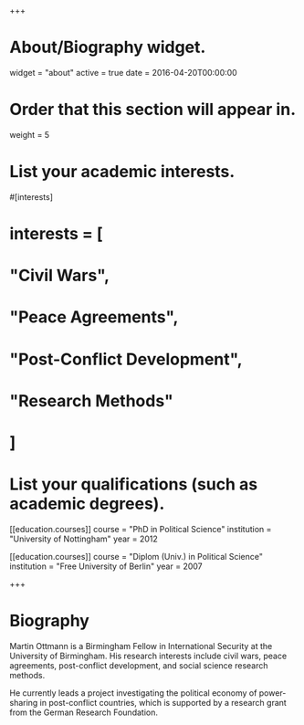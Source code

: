 +++
# About/Biography widget.
widget = "about"
active = true
date = 2016-04-20T00:00:00

# Order that this section will appear in.
weight = 5

# List your academic interests.
#[interests]
#  interests = [
#    "Civil Wars",
#    "Peace Agreements",
#    "Post-Conflict Development",
#    "Research Methods"
#  ]

# List your qualifications (such as academic degrees).
[[education.courses]]
  course = "PhD in Political Science"
  institution = "University of Nottingham"
  year = 2012

[[education.courses]]
  course = "Diplom (Univ.) in Political Science"
  institution = "Free University of Berlin"
  year = 2007
 
+++

# Biography

Martin Ottmann is a Birmingham Fellow in International Security at the University of Birmingham. His research interests include civil wars, peace agreements, post-conflict development, and social science research methods.

He currently leads a project investigating the political economy of power-sharing in post-conflict countries, which is supported by a research grant from the German Research Foundation.
